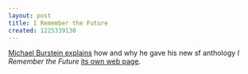 ```yaml
---
layout: post
title: I Remember the Future
created: 1225339130
---
```

[Michael Burstein explains](http://mabfan.livejournal.com/403296.html) how and why he gave his new sf anthology *I Remember the Future* [its own web page](http://www.bursteinbooks.com/).
